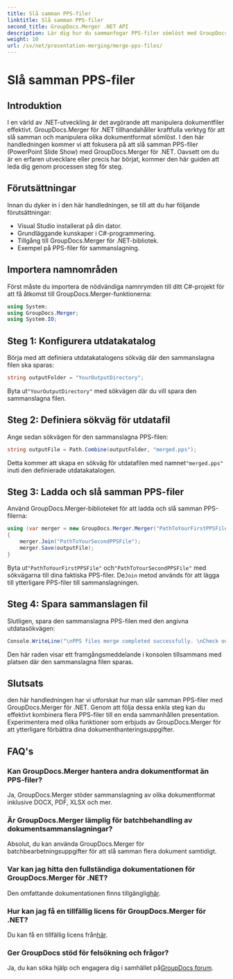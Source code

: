 ```yaml
---
title: Slå samman PPS-filer
linktitle: Slå samman PPS-filer
second_title: GroupDocs.Merger .NET API
description: Lär dig hur du sammanfogar PPS-filer sömlöst med GroupDocs.Merger för .NET. Steg-för-steg guide med kodexempel. Förbättra dina färdigheter i dokumenthantering.
weight: 10
url: /sv/net/presentation-merging/merge-pps-files/
---
```


# Slå samman PPS-filer

## Introduktion
I en värld av .NET-utveckling är det avgörande att manipulera dokumentfiler effektivt. GroupDocs.Merger för .NET tillhandahåller kraftfulla verktyg för att slå samman och manipulera olika dokumentformat sömlöst. I den här handledningen kommer vi att fokusera på att slå samman PPS-filer (PowerPoint Slide Show) med GroupDocs.Merger för .NET. Oavsett om du är en erfaren utvecklare eller precis har börjat, kommer den här guiden att leda dig genom processen steg för steg.
## Förutsättningar
Innan du dyker in i den här handledningen, se till att du har följande förutsättningar:
- Visual Studio installerat på din dator.
- Grundläggande kunskaper i C#-programmering.
- Tillgång till GroupDocs.Merger för .NET-bibliotek.
- Exempel på PPS-filer för sammanslagning.

## Importera namnområden
Först måste du importera de nödvändiga namnrymden till ditt C#-projekt för att få åtkomst till GroupDocs.Merger-funktionerna:
```csharp
using System; 
using GroupDocs.Merger;
using System.IO;
```
## Steg 1: Konfigurera utdatakatalog
Börja med att definiera utdatakatalogens sökväg där den sammanslagna filen ska sparas:
```csharp
string outputFolder = "YourOutputDirectory";
```
 Byta ut`"YourOutputDirectory"` med sökvägen där du vill spara den sammanslagna filen.
## Steg 2: Definiera sökväg för utdatafil
Ange sedan sökvägen för den sammanslagna PPS-filen:
```csharp
string outputFile = Path.Combine(outputFolder, "merged.pps");
```
 Detta kommer att skapa en sökväg för utdatafilen med namnet`"merged.pps"` inuti den definierade utdatakatalogen.
## Steg 3: Ladda och slå samman PPS-filer
Använd GroupDocs.Merger-biblioteket för att ladda och slå samman PPS-filerna:
```csharp
using (var merger = new GroupDocs.Merger.Merger("PathToYourFirstPPSFile"))
{
    merger.Join("PathToYourSecondPPSFile");
    merger.Save(outputFile);
}
```
 Byta ut`"PathToYourFirstPPSFile"` och`"PathToYourSecondPPSFile"` med sökvägarna till dina faktiska PPS-filer. De`Join` metod används för att lägga till ytterligare PPS-filer till sammanslagningen.
## Steg 4: Spara sammanslagen fil
Slutligen, spara den sammanslagna PPS-filen med den angivna utdatasökvägen:
```csharp
Console.WriteLine("\nPPS files merge completed successfully. \nCheck output in {0}", outputFolder);
```
Den här raden visar ett framgångsmeddelande i konsolen tillsammans med platsen där den sammanslagna filen sparas.

## Slutsats
den här handledningen har vi utforskat hur man slår samman PPS-filer med GroupDocs.Merger för .NET. Genom att följa dessa enkla steg kan du effektivt kombinera flera PPS-filer till en enda sammanhållen presentation. Experimentera med olika funktioner som erbjuds av GroupDocs.Merger för att ytterligare förbättra dina dokumenthanteringsuppgifter.

## FAQ's
### Kan GroupDocs.Merger hantera andra dokumentformat än PPS-filer?
Ja, GroupDocs.Merger stöder sammanslagning av olika dokumentformat inklusive DOCX, PDF, XLSX och mer.
### Är GroupDocs.Merger lämplig för batchbehandling av dokumentsammanslagningar?
Absolut, du kan använda GroupDocs.Merger för batchbearbetningsuppgifter för att slå samman flera dokument samtidigt.
### Var kan jag hitta den fullständiga dokumentationen för GroupDocs.Merger för .NET?
 Den omfattande dokumentationen finns tillgänglig[här](https://tutorials.groupdocs.com/merger/net/).
### Hur kan jag få en tillfällig licens för GroupDocs.Merger för .NET?
 Du kan få en tillfällig licens från[här](https://purchase.groupdocs.com/temporary-license/).
### Ger GroupDocs stöd för felsökning och frågor?
Ja, du kan söka hjälp och engagera dig i samhället på[GroupDocs forum](https://forum.groupdocs.com/c/merger/32).